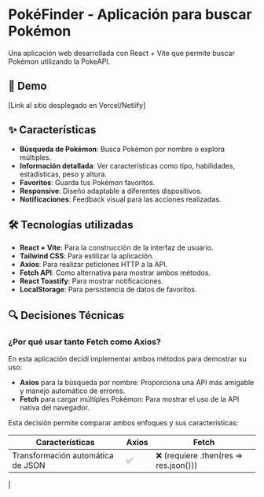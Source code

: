 # PokéFinder - Aplicación para buscar Pokémon

Una aplicación web desarrollada con React + Vite que permite buscar Pokémon utilizando la PokeAPI.

## 🚀 Demo

[Link al sitio desplegado en Vercel/Netlify]

## ✨ Características

- **Búsqueda de Pokémon**: Busca Pokémon por nombre o explora múltiples.
- **Información detallada**: Ver características como tipo, habilidades, estadísticas, peso y altura.
- **Favoritos**: Guarda tus Pokémon favoritos.
- **Responsive**: Diseño adaptable a diferentes dispositivos.
- **Notificaciones**: Feedback visual para las acciones realizadas.

## 🛠️ Tecnologías utilizadas

- **React + Vite**: Para la construcción de la interfaz de usuario.
- **Tailwind CSS**: Para estilizar la aplicación.
- **Axios**: Para realizar peticiones HTTP a la API.
- **Fetch API**: Como alternativa para mostrar ambos métodos.
- **React Toastify**: Para mostrar notificaciones.
- **LocalStorage**: Para persistencia de datos de favoritos.

## 🔍 Decisiones Técnicas

### ¿Por qué usar tanto Fetch como Axios?

En esta aplicación decidí implementar ambos métodos para demostrar su uso:

- **Axios** para la búsqueda por nombre: Proporciona una API más amigable y manejo automático de errores.
- **Fetch** para cargar múltiples Pokémon: Para mostrar el uso de la API nativa del navegador.

Esta decisión permite comparar ambos enfoques y sus características:

| Características | Axios | Fetch |
|-----------------|-------|-------|
| Transformación automática de JSON | ✅ | ❌ (requiere .then(res => res.json())) |
|